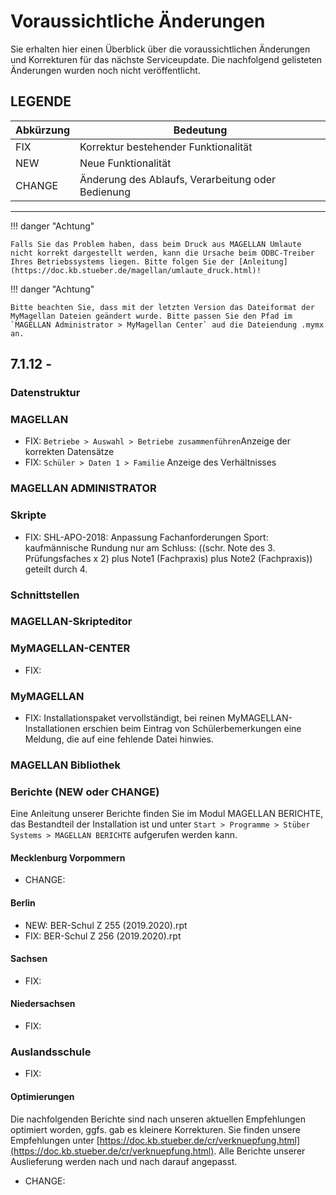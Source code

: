 # Voraussichtliche Änderungen

Sie erhalten hier einen Überblick über die voraussichtlichen Änderungen und Korrekturen für das nächste Serviceupdate. Die nachfolgend gelisteten Änderungen wurden noch nicht veröffentlicht.

## LEGENDE

Abkürzung | Bedeutung
--------- | ---------
FIX       | Korrektur bestehender Funktionalität
NEW       | Neue Funktionalität
CHANGE    | Änderung des Ablaufs, Verarbeitung oder Bedienung

---

!!! danger "Achtung"

    Falls Sie das Problem haben, dass beim Druck aus MAGELLAN Umlaute nicht korrekt dargestellt werden, kann die Ursache beim ODBC-Treiber Ihres Betriebssystems liegen. Bitte folgen Sie der [Anleitung](https://doc.kb.stueber.de/magellan/umlaute_druck.html)!

!!! danger "Achtung"

    Bitte beachten Sie, dass mit der letzten Version das Dateiformat der MyMagellan Dateien geändert wurde. Bitte passen Sie den Pfad im `MAGELLAN Administrator > MyMagellan Center` aud die Dateiendung .mymx an.

## 7.1.12 -

### Datenstruktur

### MAGELLAN

* FIX: `Betriebe > Auswahl > Betriebe zusammenführen`Anzeige der korrekten Datensätze
* FIX: `Schüler > Daten 1 > Familie` Anzeige des Verhältnisses

### MAGELLAN ADMINISTRATOR

### Skripte

* FIX: SHL-APO-2018: Anpassung Fachanforderungen Sport: kaufmännische Rundung nur am Schluss: ((schr. Note des 3. Prüfungsfaches x 2) plus Note1 (Fachpraxis) plus Note2 (Fachpraxis)) geteilt durch 4.

### Schnittstellen

### MAGELLAN-Skripteditor

### MyMAGELLAN-CENTER

* FIX:

### MyMAGELLAN

* FIX: Installationspaket vervollständigt, bei reinen MyMAGELLAN-Installationen erschien beim Eintrag von Schülerbemerkungen eine Meldung, die auf eine fehlende Datei hinwies.

### MAGELLAN Bibliothek

### Berichte (NEW oder CHANGE)

Eine Anleitung unserer Berichte finden Sie im Modul MAGELLAN BERICHTE, das Bestandteil der Installation ist und unter `Start > Programme > Stüber Systems > MAGELLAN BERICHTE` aufgerufen werden kann.

#### Mecklenburg Vorpommern

* CHANGE:  

#### Berlin

* NEW: BER-Schul Z 255 (2019.2020).rpt
* FIX: BER-Schul Z 256 (2019.2020).rpt

#### Sachsen

* FIX:

#### Niedersachsen

* FIX:

### Auslandsschule

* FIX:

#### Optimierungen

Die nachfolgenden Berichte sind nach unseren aktuellen Empfehlungen optimiert worden, ggfs. gab es kleinere Korrekturen. Sie finden unsere Empfehlungen unter [https://doc.kb.stueber.de/cr/verknuepfung.html](https://doc.kb.stueber.de/cr/verknuepfung.html). Alle Berichte unserer Auslieferung werden nach und nach darauf angepasst.

* CHANGE: